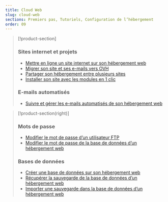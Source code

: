 ```yaml
---
title: Cloud Web
slug: cloud-web
sections: Premiers pas, Tutoriels, Configuration de l’hébergement
order: 09
---
```


> [!product-section]
>
> ### Sites internet et projets
>
> - [Mettre en ligne un site internet sur son hébergement web](https://docs.ovh.com/fr/hosting/mettre-mon-site-en-ligne/)
> - [Migrer son site et ses e-mails vers OVH](https://docs.ovh.com/fr/hosting/migrer-mon-site-chez-ovh/)
> - [Partager son hébergement entre plusieurs sites](https://docs.ovh.com/fr/hosting/multisites-configurer-un-multisite-sur-mon-hebergement-web/)
> - [Installer son site avec les modules en 1 clic](https://docs.ovh.com/fr/hosting/modules-en-1-clic/)
>
> ### E-mails automatisés
>
> - [Suivre et gérer les e-mails automatisés de son hébergement web](https://docs.ovh.com/fr/hosting/suivi-emails-automatises/)
>

> [!product-section(right)]
>
> ### Mots de passe
>
> - [Modifier le mot de passe d’un utilisateur FTP](https://docs.ovh.com/fr/hosting/modifier-mot-de-passe-utilisateur-ftp/)
> - [Modifier le mot de passe de la base de données d’un hébergement web](https://docs.ovh.com/fr/hosting/modifier-mot-de-passe-base-de-donnees/)
>
> ### Bases de données
>
> - [Créer une base de données sur son hébergement web](https://docs.ovh.com/fr/hosting/creer-base-de-donnees/)
> - [Récupérer la sauvegarde de la base de données d’un hébergement web](https://docs.ovh.com/fr/hosting/exportation-bases-donnees/)
> - [Importer une sauvegarde dans la base de données d’un hébergement web](https://docs.ovh.com/fr/hosting/mutualise-guide-importation-dune-base-de-donnees-mysql/)
>